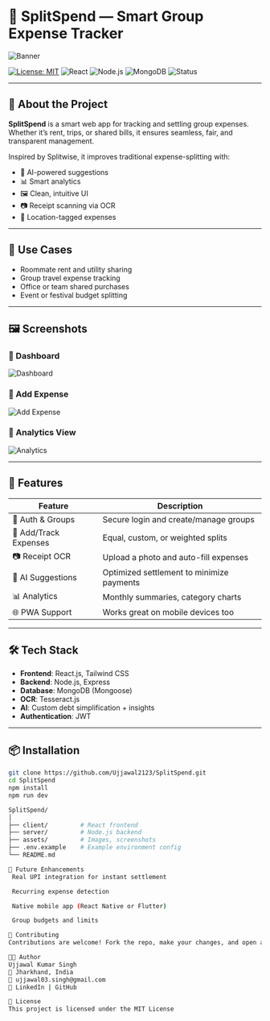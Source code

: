 # 💸 SplitSpend — Smart Group Expense Tracker

![Banner](https://via.placeholder.com/1200x300?text=SplitSpend+-+Smart+Expense+Sharing)

[![License: MIT](https://img.shields.io/badge/License-MIT-blue.svg)](LICENSE)
![React](https://img.shields.io/badge/Frontend-React-blue?logo=react)
![Node.js](https://img.shields.io/badge/Backend-Node.js-green?logo=node.js)
![MongoDB](https://img.shields.io/badge/Database-MongoDB-brightgreen?logo=mongodb)
![Status](https://img.shields.io/badge/status-In%20Progress-yellow)

---

## 📌 About the Project

**SplitSpend** is a smart web app for tracking and settling group expenses. Whether it’s rent, trips, or shared bills, it ensures seamless, fair, and transparent management.

Inspired by Splitwise, it improves traditional expense-splitting with:
- 🤖 AI-powered suggestions
- 📊 Smart analytics
- 🖼️ Clean, intuitive UI
- 📷 Receipt scanning via OCR
- 📍 Location-tagged expenses

---

## 🎯 Use Cases

- Roommate rent and utility sharing
- Group travel expense tracking
- Office or team shared purchases
- Event or festival budget splitting

---

## 🖼️ Screenshots

### 🔹 Dashboard

![Dashboard](https://via.placeholder.com/900x500?text=Dashboard+with+expense+summary)

### 🔹 Add Expense

![Add Expense](https://via.placeholder.com/900x500?text=Add+New+Expense+Form)

### 🔹 Analytics View

![Analytics](https://via.placeholder.com/900x500?text=Spending+Charts+%26+Insights)

---

## 🚀 Features

| Feature | Description |
|--------|-------------|
| 🔐 Auth & Groups | Secure login and create/manage groups |
| 📄 Add/Track Expenses | Equal, custom, or weighted splits |
| 📷 Receipt OCR | Upload a photo and auto-fill expenses |
| 🧠 AI Suggestions | Optimized settlement to minimize payments |
| 📊 Analytics | Monthly summaries, category charts |
| 🌐 PWA Support | Works great on mobile devices too |

---

## 🛠️ Tech Stack

- **Frontend**: React.js, Tailwind CSS
- **Backend**: Node.js, Express
- **Database**: MongoDB (Mongoose)
- **OCR**: Tesseract.js
- **AI**: Custom debt simplification + insights
- **Authentication**: JWT

---

## 📦 Installation

```bash
git clone https://github.com/Ujjawal2123/SplitSpend.git
cd SplitSpend
npm install
npm run dev

SplitSpend/
│
├── client/         # React frontend
├── server/         # Node.js backend
├── assets/         # Images, screenshots
├── .env.example    # Example environment config
└── README.md

🌟 Future Enhancements
 Real UPI integration for instant settlement

 Recurring expense detection

 Native mobile app (React Native or Flutter)

 Group budgets and limits

🤝 Contributing
Contributions are welcome! Fork the repo, make your changes, and open a pull request. Make sure to follow the coding style and comment your code.

👨‍💻 Author
Ujjawal Kumar Singh
📍 Jharkhand, India
📧 ujjawal03.singh@gmail.com
🔗 LinkedIn | GitHub

📄 License
This project is licensed under the MIT License
